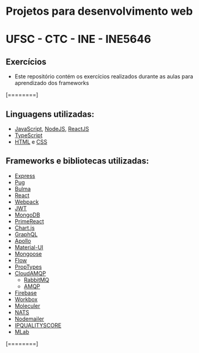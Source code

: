 # Projetos para desenvolvimento web
# UFSC - CTC - INE - INE5646

## Exercícios
   - Este repositório contém os exercícios realizados durante as aulas para aprendizado dos frameworks


[========]

## Linguagens utilizadas:
   - [JavaScript](https://developer.mozilla.org/pt-BR/docs/Aprender/JavaScript), [NodeJS](https://nodejs.org/en/), [ReactJS](https://pt-br.reactjs.org/)
   - [TypeScript](https://www.typescriptlang.org/)
   - [HTML](https://developer.mozilla.org/pt-BR/docs/Web/HTML) e [CSS](https://www.w3schools.com/css/)

## Frameworks e bibliotecas utilizadas:
   - [Express](http://expressjs.com/)
   - [Pug](https://pugjs.org/api/getting-started.html)
   - [Bulma](https://bulma.io/)
   - [React](https://reactjs.org/)
   - [Webpack](https://webpack.js.org/)
   - [JWT](https://jwt.io/)
   - [MongoDB](https://docs.mongodb.com/)
   - [PrimeReact](https://www.primefaces.org/primereact/#/)
   - [Chart.js](https://www.chartjs.org/)
   - [GraphQL](https://graphql.org/)
   - [Apollo](https://www.apollographql.com/)
   - [Material-UI](https://material-ui.com/)
   - [Mongoose](https://mongoosejs.com/)
   - [Flow](https://flow.org/)
   - [PropTypes](https://reactjs.org/docs/typechecking-with-proptypes.html)
   - [CloudAMQP](https://www.cloudamqp.com/)
       - [RabbitMQ](https://www.rabbitmq.com/)
       - [AMQP](https://www.amqp.org/)
   - [Firebase](https://firebase.google.com/)
   - [Workbox](https://developers.google.com/web/tools/workbox/)
   - [Moleculer](https://moleculer.services/)
   - [NATS](https://nats.io/)
   - [Nodemailer](https://nodemailer.com/about/)
   - [IPQUALITYSCORE](https://www.ipqualityscore.com/documentation/email-validation/overview)
   - [MLab](https://mlab.com/)

[========]

